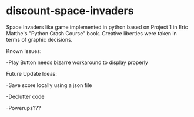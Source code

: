 # discount-space-invaders

Space Invaders like game implemented in python based on Project 1 in Eric Matthe's "Python Crash Course" book. Creative liberties were taken in terms of graphic decisions.

Known Issues:

-Play Button needs bizarre workaround to display properly

Future Update Ideas:

-Save score locally using a json file

-Declutter code 

-Powerups???
